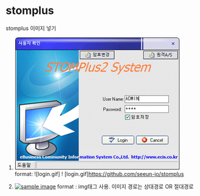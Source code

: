 # stomplus
stomplus
이미지 넣기
1. ![stom login](/images/login.gif)
format: ![login.gif]
! [login.gif]https://github.com/seeun-jo/stomplus

2. <a href="#"><img src="https://github.com/seeun-jo/stomplus/images/login.gif" width="300px" alt="sample image"></a>
format : img태그 사용. 이미지 경로는 상대경로 OR 절대경로
